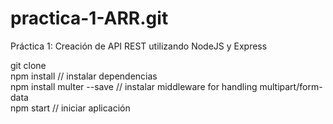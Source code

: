 # practica-1-ARR.git
Práctica 1: Creación de API REST utilizando NodeJS y Express

git clone <br>
npm install               // instalar dependencias<br>
npm install multer --save // instalar middleware for handling multipart/form-data<br>
npm start                 // iniciar aplicación<br>


